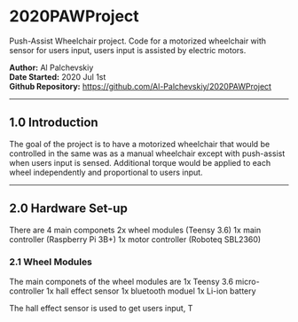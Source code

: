 # 2020PAWProject
Push-Assist Wheelchair project. Code for a motorized wheelchair with sensor for users input, users input is assisted by electric motors.

**Author:**			Al Palchevskiy  
**Date Started:**	2020 Jul 1st  
**Github Repository:** https://github.com/Al-Palchevskiy/2020PAWProject

***
## 1.0 Introduction
The goal of the project is to have a motorized wheelchair that would be controlled in the same was as a manual wheelchair except with push-assist when users input is sensed. Additional torque would be applied to each wheel independently and proportional to users input.

***
## 2.0 Hardware Set-up
There are 4 main componets
2x wheel modules (Teensy 3.6)
1x main controller (Raspberry Pi 3B+)
1x motor controller (Roboteq SBL2360)

### 2.1 Wheel Modules
The main componets of the wheel modules are
1x Teensy 3.6 micro-controller
1x hall effect sensor
1x bluetooth moduel
1x Li-ion battery

The hall effect sensor is used to get users input, T



